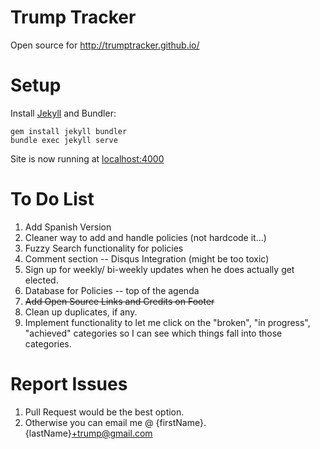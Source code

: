# Trump Tracker
Open source for http://trumptracker.github.io/

# Setup

Install [Jekyll](https://jekyllrb.com/) and Bundler:

    gem install jekyll bundler
    bundle exec jekyll serve

Site is now running at [localhost:4000](http://localhost:4000)

# To Do List
1. Add Spanish Version
2. Cleaner way to add and handle policies (not hardcode it...)
3. Fuzzy Search functionality for policies
4. Comment section -- Disqus Integration (might be too toxic)
5. Sign up for weekly/ bi-weekly updates when he does actually get elected.
6. Database for Policies -- top of the agenda
7. ~~Add Open Source Links and Credits on Footer~~
8. Clean up duplicates, if any.
9. Implement functionality to let me click on the "broken", "in progress", "achieved" categories so I can see which things fall into those categories.

# Report Issues
1. Pull Request would be the best option.
2. Otherwise you can email me @ {firstName}.{lastName}+trump@gmail.com